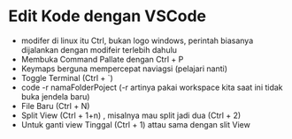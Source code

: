 # Edit Kode dengan VSCode

- modifer di linux itu Ctrl, bukan logo windows, perintah biasanya dijalankan dengan modifeir terlebih dahulu
- Membuka Command Pallate dengan Ctrl + P
- Keymaps berguna mempercepat naviagsi (pelajari nanti)
- Toggle Terminal (Ctrl + `)
- code -r namaFolderPoject (-r artinya pakai workspace kita saat ini tidak buka jendela baru)
- File Baru (Ctrl + N)
- Split View (Ctrl + 1+n) , misalnya mau split jadi dua (Ctrl + 2)
- Untuk ganti view Tinggal (Ctrl + 1) attau sama dengan slit View
